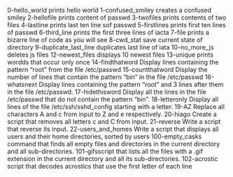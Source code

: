 0-hello_world prints hello world
1-confused_smiley creates a confused smiley
2-hellofile prints content of passwd
3-twofiles prints contents of two files
4-lastline prints last ten line sof passwd
5-firstlines prints first ten lines of passwd
6-third_line prints the first three lines of iacta
7-file prints a bizarre line of code as you will see
8-cwd_stat save current state of directory
9-duplicate_last_line duplicates last line of iata
10-no_more_js deletes js files
12-newest_files displays 10 newest files
13-unique prints wordds that occur only once
14-findthatword Display lines containing the pattern “root” from the file /etc/passwd
15-countthatword Display the number of lines that contain the pattern “bin” in the file /etc/passwd
16-whatsnext Display lines containing the pattern “root” and 3 lines after them in the file /etc/passwd.
17-hidethisword Display all the lines in the file /etc/passwd that do not contain the pattern “bin”.
18-letteronly Display all lines of the file /etc/ssh/sshd_config starting with a letter.
19-AZ Replace all characters A and c from input to Z and e respectively.
20-hiago Create a script that removes all letters c and C from input.
21-reverse Write a script that reverse its input.
22-users_and_homes Write a script that displays all users and their home directories, sorted by users
100-empty_casks command that finds all empty files and directories in the current directory and all sub-directories.
101-gifsscript that lists all the files with a .gif extension in the current directory and all its sub-directories.
102-acrostic script that decodes acrostics that use the first letter of each line
